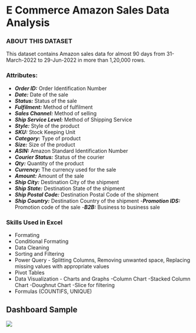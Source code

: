 # E Commerce Amazon Sales Data Analysis

### ABOUT THIS DATASET

This dataset contains Amazon sales data for almost 90 days from 31-March-2022 to 29-Jun-2022 in more than 1,20,000 rows. 

### Attributes: ###

- ***Order ID:*** Order Identification Number
- ***Date:*** Date of the sale
- ***Status:*** Status of the sale
- ***Fulfilment:*** Method of fulfilment
- ***Sales Channel:*** Method of selling
- ***Ship Service Level:*** Method of Shipping Service
- ***Style:*** Style of the product
- ***SKU:*** Stock Keeping Unit
- ***Category:*** Type of product
- ***Size:*** Size of the product
- ***ASIN:*** Amazon Standard Identification Number
- ***Courier Status:*** Status of the courier
- ***Qty:*** Quantity of the product
- ***Currency:*** The currency used for the sale
- ***Amount:*** Amount of the sale
- ***Ship City:*** Destination City of the shipment
- ***Ship State:*** Destination State of the shipment
- ***Ship Postal Code:*** Destination Postal Code of the shipment
- ***Ship Country:*** Destination Country of the shipment
-***Promotion IDS:*** Promotion code of the sale
-***B2B:*** Business to business sale

### Skills Used in Excel
- Formating
- Conditional Formating
- Data Cleaning
- Sorting and Filtering
- Power Query - Splitting Columns, Removing unwanted space, Replacing missing values with appropriate values
- Pivot Tables 
- Data Visualization - Charts and Graphs
  -Column Chart
  -Stacked Column Chart
  -Doughnut Chart
  -Slice for filtering
- Formulas (COUNTIFS, UNIQUE)

## Dashboard Sample
<img src="Images/Dashboard.png">
